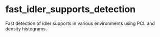 # fast_idler_supports_detection
Fast detection of idler supports in various environments using PCL and density histograms. 

